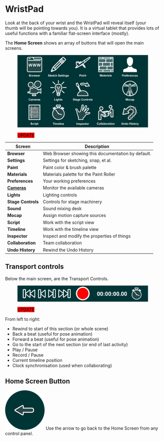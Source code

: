 # WristPad

Look at the back of your wrist and the WristPad will reveal itself (your thumb will be pointing towards you). It is a virtual tablet that provides lots of useful functions with a familiar flat-screen interface (mostly).

The **Home Screen** shows an array of buttons that will open the main screens.

<figure><img src="../.gitbook/assets/WristPad.jpeg" alt=""><figcaption><p><mark style="background-color:red;">UPDATE</mark></p></figcaption></figure>

| Screen                               | Description                                        |
| ------------------------------------ | -------------------------------------------------- |
| **Browser**                          | Web Browser showing this documentation by default. |
| **Settings**                         | Settings for sketching, snap, et al.               |
| **Paint**                            | Paint color & brush palette                        |
| **Materials**                        | Materials palette for the Paint Roller             |
| **Preferences**                      | Your working preferences                           |
| ****[**Cameras**](../cameras.md)**** | Monitor the available cameras                      |
| **Lights**                           | Lighting controls                                  |
| **Stage Controls**                   | Controls for stage machinery                       |
| **Sound**                            | Sound mixing desk                                  |
| **Mocap**                            | Assign motion capture sources                      |
| **Script**                           | Work with the script view                          |
| **Timeline**                         | Work with the timeline view                        |
| **Inspector**                        | Inspect and modify the properties of things        |
| **Collaboration**                    | Team collaboration                                 |
| **Undo History**                     | Rewind the Undo History                            |

## Transport controls

Below the main screen, are the Transport Controls.

<figure><img src="../.gitbook/assets/image (8).png" alt=""><figcaption><p><mark style="background-color:red;">UPDATE</mark></p></figcaption></figure>

From left to right:

* Rewind to start of this section (or whole scene)
* Back a beat (useful for pose animation)
* Forward a beat (useful for pose animation)
* Go to the start of the next section (or end of last activity)
* Play / Pause
* Record / Pause
* Current timeline position
* Clock synchronisation (used when collaborating)

## Home Screen Button

<img src="../.gitbook/assets/Home button.png" alt="" data-size="original"> Use the arrow to go back to the Home Screen from any control panel.

